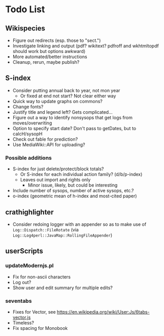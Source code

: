 # Todo List

## Wikispecies

- Figure out redirects (esp. those to "sect.")
- Investigate linking and output (pdf?  wikitext?  pdfroff and wkhtmltopdf should work but options awkward)
- More automated/better instructions
- Cleanup, rerun, maybe publish?

## S-index

- Consider putting annual back to year, not mon year
  - Or fixed at end not start?  Not clear either way
- Quick way to update graphs on commons?
- Change fonts?
- Justify title and legend left?  Gets complicated...
- Figure out a way to identify nonsysops that get logs from moves/overwriting
- Option to specify start date?  Don't pass to getDates, but to calcH/sysopH
- Check out fable for prediction?
- Use MediaWiki::API for uploading?

### Possible additions

- S-index for just delete/protect/block totals?
  - Or S-index for each individual action family? (d/b/p-index)
  - Leaves out import and rights only
    - Minor issue, likely, but could be interesting
- Include number of sysops, number of active sysops, etc.?
- o-index (geometric mean of h-index and most-cited paper)

## crathighlighter

- Consider redoing logger with an appender so as to make use of `Log::Dispatch::FileRotate` (via `Log::Log4perl::JavaMap::RollingFileAppender`)

## userScripts

### updateModernjs.pl

- Fix for non-ascii characters
- Log out?
- Show user and edit summary for multiple edits?

### seventabs

- Fixes for Vector, see <https://en.wikipedia.org/wiki/User:Js/6tabs-vector.js>
- Timeless?
- Fix spacing for Monobook
